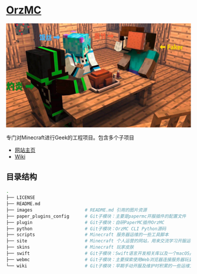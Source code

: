 # [OrzMC](https://github.com/OrzGeeker/OrzMC)

![logo](images/server_member.jpg)

专门对Minecraft进行Geek的工程项目。包含多个子项目

- [网站主页](https://minecraft.jokerhub.cn)
- [Wiki](https://github.com/OrzGeeker/OrzMC/wiki/%E4%B8%BB%E9%A1%B5)

## 目录结构

```bash
.
├── LICENSE
├── README.md
├── images                    # README.md 引用的图片资源
├── paper_plugins_config      # Git子模块：主要是papermc开服插件的配置文件
├── plugin                    # Git子模块：自研PaperMC插件OrzMC
├── python                    # Git子模块：OrzMC CLI Python源码
├── scripts                   # Minecraft 服务器运维的一些工具脚本
├── site                      # Minecraft 个人运营的网站，用来交流学习开服运营
├── skins                     # Minecraft 玩家皮肤
├── swift                     # Git子模块：Swift语言开发相关库以及一个macOS/iOS应用程序
├── webmc                     # Git子模块：主要探索使用Web浏览器连接服务器玩耍的可能性
└── wiki                      # Git子模块：早期手动开服及维护时积累的一些运维文档
```